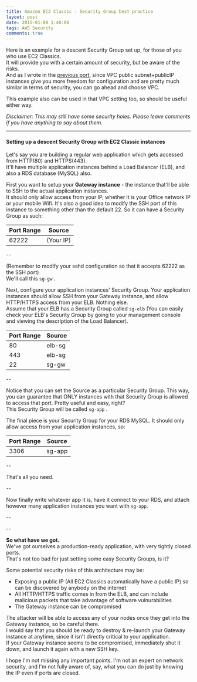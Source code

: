 ```yaml
---
title: Amazon EC2 Classic - Security Group best practice
layout: post
date: 2015-01-08 1:40:00
tags: AWS Security
comments: true
---
```


Here is an example for a descent Security Group set up, for those of you who use EC2 Classics.  
It will provide you with a certain amount of security, but be aware of the risks.  
And as I wrote in the [previous port](http:..ashiina.github.io/2015/01/aws-vpc-or-ec2-classic/), since VPC public subnet+publicIP instances give you more freedom for configuration and are pretty much similar in terms of security, you can go ahead and choose VPC.  

This example also can be used in that VPC setting too, so should be useful either way.  
  

 *Disclaimer: This may still have some security holes. Please leave comments if you have anything to say about them.*

---  

#### Setting up a descent Security Group with EC2 Classic instances

Let's say you are building a regular web application which gets accessed from HTTP(80) and HTTPS(443).  
It'll have multiple application instances behind a Load Balancer (ELB), and also a RDS database (MySQL) also.

First you want to setup your **Gateway instance** - the instance that'll be able to SSH to the actual application instances.  
It should only allow access from your IP, whether it is your Office network IP or your mobile Wifi. It's also a good idea to modify the SSH port of this instance to something other than the default 22. 
So it can have a Security Group as such:

| Port Range | Source    |
|------------|-----------|
| 62222      | (Your IP) |

--  

(Remember to modify your sshd configuration so that it accepts 62222 as the SSH port)  
We'll call this `sg-gw` .  

Next, configure your application instances' Security Group. Your application instances should allow SSH from your Gateway instance, and allow HTTP/HTTPS access from your ELB. Nothing else.  
Assume that your ELB has a Security Group called `sg-elb` (You can easily check your ELB's Security Group by going to your management console and viewing the description of the Load Balancer).  

| Port Range | Source    |
|------------|-----------|
| 80         | elb-sg    |
| 443        | elb-sg    |
| 22         | sg-gw     |

--  

Notice that you can set the Source as a particular Security Group. This way, you can guarantee that ONLY instances with that Security Group is allowed to access that port. Pretty useful and easy, right?  
This Security Group will be called `sg-app` .

The final piece is your Security Group for your RDS MySQL. It should only allow access from your application instances, so:

| Port Range | Source    |
|------------|-----------|
| 3306       | sg-app    |

-- 

That's all you need.

--

Now finally write whatever app it is,  have it connect to your RDS, and attach however many application instances you want with `sg-app`.

--  

--  

**So what have we got.**  
We've got ourselves a production-ready application, with very tightly closed ports.  
That's not too bad for just setting some easy Security Groups, is it?  

Some potential security risks of this architecture may be:

* Exposing a public IP (All EC2 Classics automatically have a public IP) so can be discovered by anybody on the internet
* All HTTP/HTTPS traffic comes in from the ELB, and can include malicious packets that take advantage of software vulnurabilities
* The Gateway instance can be compromised

The attacker will be able to access any of your nodes once they get into the Gateway instance, so be careful there.  
I would say that you should be ready to destroy & re-launch your Gateway instance at anytime, since it isn't directly critical to your application.  
If your Gateway instance seems to be compromised, immediately shut it down, and launch it again with a new SSH key.  

I hope I'm not missing any important points. I'm not an expert on network security, and I'm not fully aware of, say, what you can do just by knowing the IP even if ports are closed. 



